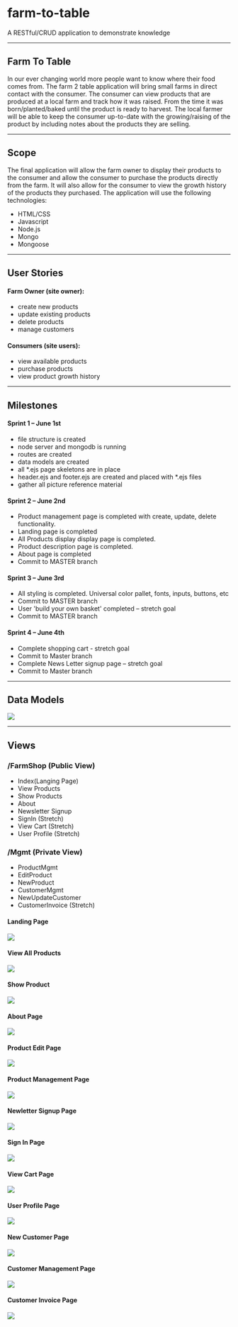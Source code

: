 # farm-to-table
A RESTful/CRUD application to demonstrate knowledge
<hr>
<h2>Farm To Table</h2>
In our ever changing world more people want to know where their food comes from.  The farm 2 table application will bring small farms in direct contact with the consumer.  The consumer can view products that are produced at a local farm and track how it was raised.  From the time it was born/planted/baked until the product is ready to harvest. The local farmer will be able to keep the consumer up-to-date with the growing/raising of the product by including notes about the products they are selling.
<hr>
<h2>Scope</h2>
The final application will allow the farm owner to display their products to the consumer and allow the consumer to purchase the products directly from the farm. It will also allow for the consumer to view the growth history of the products they purchased. The application will use the following technologies:
<ul>
  <li>HTML/CSS</li>
  <li>Javascript</li>
  <li>Node.js</li>
  <li>Mongo</li>
  <li>Mongoose</li>
</ul>
<hr>
<h2>User Stories</h2>
  <h4>Farm Owner (site owner):</h4>
  <ul>
    <li>create new products</li>
    <li>update existing products</li>
    <li>delete products</li>
    <li>manage customers</li>
  </ul>
  <h4>Consumers (site users):</h4>
  <ul>
    <li>view available products</li>
    <li>purchase products</li>
    <li>view product growth history</li>
  </ul>
<hr>
<h2>Milestones</h2>
  <h4>Sprint 1 – June 1st</h4>
  <ul>
    <li>file structure is created</li>
    <li>node server and mongodb is running</li>
    <li>routes are created</li>
    <li>data models are created</li>
    <li>all *.ejs page skeletons are in place</li>
    <li>header.ejs and footer.ejs are created and placed with *.ejs files</li>
    <li>gather all picture reference material</li>
  </ul>
  <h4>Sprint 2 – June 2nd</h4>
  <ul>
    <li>Product management page is completed with create, update, delete functionality.</li>
    <li>Landing page is completed</li>
    <li>All Products display display page is completed.</li>
    <li>Product description page is completed.</li>
    <li>About page is completed</li>
    <li>Commit to MASTER branch</li>
  </ul>
  <h4>Sprint 3 – June 3rd </h4>
  <ul>
    <li>All styling is completed.  Universal color pallet, fonts, inputs, buttons, etc</li>
    <li>Commit to MASTER branch</li>
    <li>User 'build your own basket' completed – stretch goal</li>
    <li>Commit to MASTER branch</li>
  </ul>
  <h4>Sprint 4 – June 4th </h4>
  <ul>
    <li>Complete shopping cart - stretch goal</li>
    <li>Commit to Master branch</li>
    <li>Complete News Letter signup page – stretch goal</li>
    <li>Commit to Master branch</li>
  </ul>
<hr>
<h2>Data Models</h2>
<img src="https://git.generalassemb.ly/JeffJackson/farm-to-table/blob/master/images/Screen Shot 2020-06-07 at 12.28.31 PM.png">
<hr>
<h2>Views</h2>
<h3>/FarmShop (Public View)</h3>
<ul>
  <li>Index(Langing Page)</li>
  <li>View Products</li>
  <li>Show Products</li>
  <li>About</li>
  <li>Newsletter Signup</li>
  <li>SignIn (Stretch)</li>
  <li>View Cart (Stretch)</li>
  <li>User Profile (Stretch)</li>
</ul>
<h3>/Mgmt (Private View)</h3>
<ul>
  <li>ProductMgmt</li>
  <li>EditProduct</li>
  <li>NewProduct</li>
  <li>CustomerMgmt</li>
  <li>NewUpdateCustomer</li>
  <li>CustomerInvoice (Stretch)</li>
</ul>
<h4>Landing Page</h4>
<img src="https://git.generalassemb.ly/JeffJackson/farm-to-table/blob/master/images/LandingPage.png">
<h4>View All Products</h4>
<img src="https://git.generalassemb.ly/JeffJackson/farm-to-table/blob/master/images/AllProducts.png">
<h4>Show Product</h4>
<img src="https://git.generalassemb.ly/JeffJackson/farm-to-table/blob/master/images/ShowPage.png">
<h4>About Page</h4>
<img src="https://git.generalassemb.ly/JeffJackson/farm-to-table/blob/master/images/AboutPage.png">
<h4>Product Edit Page</h4>
<img src="https://git.generalassemb.ly/JeffJackson/farm-to-table/blob/master/images/EditPage.png">
<h4>Product Management Page</h4>
<img src="https://git.generalassemb.ly/JeffJackson/farm-to-table/blob/master/images/ProductMgmt.png">
<h4>Newletter Signup Page</h4>
<img src="https://git.generalassemb.ly/JeffJackson/farm-to-table/blob/master/images/Newletter.png">
<h4>Sign In Page</h4>
<img src="https://git.generalassemb.ly/JeffJackson/farm-to-table/blob/master/images/SignIn.png">
<h4>View Cart Page</h4>
<img src="https://git.generalassemb.ly/JeffJackson/farm-to-table/blob/master/images/UserView.png">
<h4>User Profile Page</h4>
<img src="https://git.generalassemb.ly/JeffJackson/farm-to-table/blob/master/images/ProfilePage.png">
<h4>New Customer Page</h4>
<img src="https://git.generalassemb.ly/JeffJackson/farm-to-table/blob/master/images/NewCustomer.png">
<h4>Customer Management Page</h4>
<img src="https://git.generalassemb.ly/JeffJackson/farm-to-table/blob/master/images/CustomerMgmt.png">
<h4>Customer Invoice Page</h4>
<img src="https://git.generalassemb.ly/JeffJackson/farm-to-table/blob/master/images/CustomerInvoice.png">

